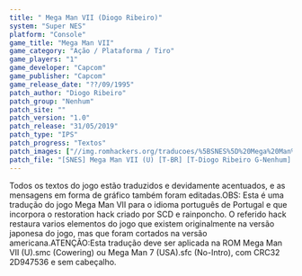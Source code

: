```yaml
---
title: " Mega Man VII (Diogo Ribeiro)"
system: "Super NES"
platform: "Console"
game_title: "Mega Man VII"
game_category: "Ação / Plataforma / Tiro"
game_players: "1"
game_developer: "Capcom"
game_publisher: "Capcom"
game_release_date: "??/09/1995"
patch_author: "Diogo Ribeiro"
patch_group: "Nenhum"
patch_site: ""
patch_version: "1.0"
patch_release: "31/05/2019"
patch_type: "IPS"
patch_progress: "Textos"
patch_images: ["//img.romhackers.org/traducoes/%5BSNES%5D%20Mega%20Man%20VII%20-%20Diogo%20Ribeiro%20-%201.png","//img.romhackers.org/traducoes/%5BSNES%5D%20Mega%20Man%20VII%20-%20Diogo%20Ribeiro%20-%202.png","//img.romhackers.org/traducoes/%5BSNES%5D%20Mega%20Man%20VII%20-%20Diogo%20Ribeiro%20-%203.png"]
patch_file: "[SNES] Mega Man VII (U) [T-BR] [T-Diogo Ribeiro G-Nenhum] [V-1.0 P-100% A-2019].zip"
---
```

Todos os textos do jogo estão traduzidos e devidamente acentuados, e as mensagens em forma de gráfico também foram editadas.OBS: Esta é uma tradução do jogo Mega Man VII para o idioma português de Portugal e que incorpora o restoration hack criado por SCD e rainponcho. O referido hack restaura varios elementos do jogo que existem originalmente na versão japonesa do jogo, mas que foram cortados na versão americana.ATENÇÃO:Esta tradução deve ser aplicada na ROM Mega Man VII (U).smc (Cowering) ou Mega Man 7 (USA).sfc (No-Intro), com CRC32 2D947536 e sem cabeçalho.